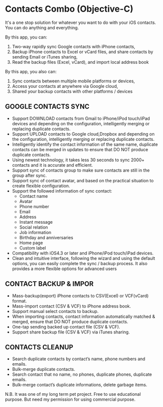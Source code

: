 # Contacts Combo (Objective-C)

It's a one stop solution for whatever you want to do with your iOS contacts. You can do anything and everything.

By this app, you can: 
  1. Two-way rapidly sync Google contacts with iPhone contacts, 
  2. Backup iPhone contacts to Excel or vCard files, and share contacts by sending Email or iTunes sharing, 
  3. Read the backup files (Excel, vCard), and import local address book

By this app, you also can: 
  1. Sync contacts between multiple mobile platforms or devices, 
  2. Access your contacts at anywhere via Google cloud, 
  3. Shared your backup contacts with other platforms / devices

## GOOGLE CONTACTS SYNC
* Support DOWNLOAD contacts from Gmail to iPhone/iPod touch/iPad devices and depending on the configuration, intelligently merging or replacing duplicate contacts.
* Support UPLOAD contacts to Google cloud,Dropbox and depending on the configuration, intelligently merging or replacing duplicate contacts.
* Intelligently identify the contact information of the same name, duplicate contacts can be merged in updates to ensure that DO NOT produce duplicate contacts.
* Using newest technology, it takes less 30 seconds to sync 2000+ contacts and it is accurate and efficient.
* Support sync of contacts group to make sure contacts are still in the group after sync.
* Support sync of contact avatar, and based on the practical situation to create flexible configuration.
* Support the followed information of sync contact:
  - Contact name
  - Avatar
  - Phone number
  - Email
  - Address
  - Instant message
  - Social relation
  - Job information
  - Birthday and anniversaries
  - Home page
  - Custom label
* Compatibility with iOS4.3 or later and iPhone/iPod touch/iPad devices.
* Clean and intuitive interface, following the wizard and using the default options, you can easily complete the sync / backup process. It also provides a more flexible options for advanced users

## CONTACT BACKUP & IMPOR
* Mass-backup(export) iPhone contacts to CSV(Excel) or VCF(vCard) format.
* Mass-import contact (CSV & VCF) to iPhone address book.
* Support manual select contacts to backup.
* When importing contacts, contact information automatically matched & merged, ensure that DO NOT produce duplicate contacts.
* One-tap sending backed up contact file (CSV & VCF).
* Support share backup file (CSV & VCF) via iTunes sharing.

## CONTACTS CLEANUP
* Search duplicate contacts by contact’s name, phone numbers and emails.
* Bulk-merge duplicate contacts.
* Search contact that no name, no phones, duplicate phones, duplicate emails.
* Bulk-merge contact’s duplicate informations, delete garbage items.




N.B.  It was one of my long term pet project. Free to use educational purpose. But need my permission for using commercial purpose.

